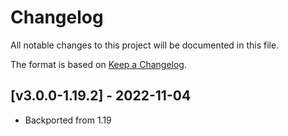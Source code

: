 # Changelog
All notable changes to this project will be documented in this file.

The format is based on [Keep a Changelog].

## [v3.0.0-1.19.2] - 2022-11-04
- Backported from 1.19

[Keep a Changelog]: https://keepachangelog.com/en/1.0.0/
